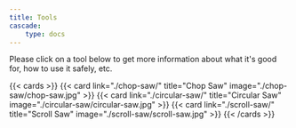 ```yaml
---
title: Tools
cascade:
    type: docs
---
```


Please click on a tool below to get more information about what it's good for, how
to use it safely, etc.

{{< cards >}}
  {{< card link="./chop-saw/" title="Chop Saw" image="./chop-saw/chop-saw.jpg" >}}
  {{< card link="./circular-saw/" title="Circular Saw" image="./circular-saw/circular-saw.jpg" >}}
  {{< card link="./scroll-saw/" title="Scroll Saw" image="./scroll-saw/scroll-saw.jpg" >}}
{{< /cards >}}
